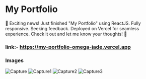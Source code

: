 # My Portfolio
🚀 Exciting news! Just finished "My Portfolio" using ReactJS. Fully responsive. Seeking feedback. Deployed on Vercel for seamless experience. Check it out and let me know your thoughts! 🌟

### link:- https://my-portfolio-omega-jade.vercel.app

### Images


![Capture](https://github.com/LepharamRamchiary/myPortfolio/assets/89240335/e3b8bc2c-7ff0-4f97-be9b-31cd83b21b5a)
![Capture1](https://github.com/LepharamRamchiary/myPortfolio/assets/89240335/65bbb7c6-83c1-4fd6-881e-c51226ab80d2)
![Capture2](https://github.com/LepharamRamchiary/myPortfolio/assets/89240335/1b98346b-cffc-49bc-86be-16752a614901)
![Capture3](https://github.com/LepharamRamchiary/myPortfolio/assets/89240335/116841d9-b00a-4694-9bab-66df0b4cb2b8)
